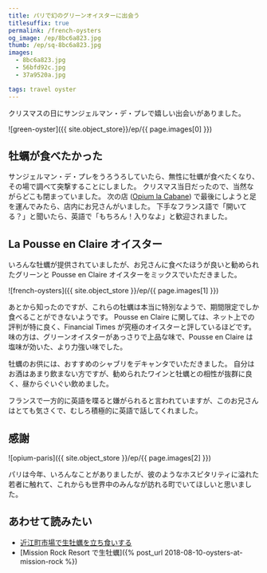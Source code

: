 ```yaml
---
title: パリで幻のグリーンオイスターに出会う
titlesuffix: true
permalink: /french-oysters
og_image: /ep/8bc6a823.jpg
thumb: /ep/sq-8bc6a823.jpg
images:
  - 8bc6a823.jpg
  - 56bfd92c.jpg
  - 37a9520a.jpg

tags: travel oyster
---
```


クリスマスの日にサンジェルマン・デ・プレで嬉しい出会いがありました。

![green-oyster]({{ site.object_store}}/ep/{{ page.images[0] }})

## 牡蠣が食べたかった

サンジェルマン・デ・プレをうろうろしていたら、無性に牡蠣が食べたくなり、その場で調べて突撃することにしました。
クリスマス当日だったので、当然ながらどこも閉まっていました。
次の店 ([Opium la Cabane](https://www.tripadvisor.com/Restaurant_Review-g187147-d3388673-Reviews-Opium_la_Cabane-Paris_Ile_de_France.html)) で最後にしようと足を運んでみたら、店内にお兄さんがいました。
下手なフランス語で「開いてる？」と聞いたら、英語で「もちろん！入りなよ」と歓迎されました。

## La Pousse en Claire オイスター

いろんな牡蠣が提供されていましたが、お兄さんに食べたほうが良いと勧められたグリーンと Pousse en Claire オイスターをミックスでいただきました。

![french-oysters]({{ site.object_store }}/ep/{{ page.images[1] }})

あとから知ったのですが、これらの牡蠣は本当に特別なようで、期間限定でしか食べることができないようです。
Pousse en Claire に関しては、ネット上での評判が特に良く、Financial Times が究極のオイスターと評しているほどです。
味の方は、グリーンオイスターがあっさりで上品な味で、Pousse en Claire は塩味が効いた、より力強い味でした。

牡蠣のお供には、おすすめのシャブリをデキャンタでいただきました。
自分はお酒はあまり飲まない方ですが、勧められたワインと牡蠣との相性が抜群に良く、昼からぐいぐい飲めました。

フランスで一方的に英語を喋ると嫌がられると言われていますが、このお兄さんはとても気さくで、むしろ積極的に英語で話してくれました。

## 感謝

![opium-paris]({{ site.object_store }}/ep/{{ page.images[2] }})

パリは今年、いろんなことがありましたが、彼のようなホスピタリティに溢れた若者に触れて、これからも世界中のみんなが訪れる町でいてほしいと思いました。

## あわせて読みたい

- [近江町市場で生牡蠣を立ち食いする](/kanazawa-oyster)
- [Mission Rock Resort で生牡蠣]({% post_url 2018-08-10-oysters-at-mission-rock %})
